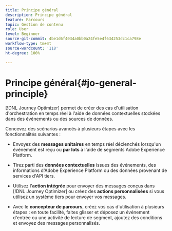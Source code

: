 ```yaml
---
title: Principe général
description: Principe général
feature: Parcours
topic: Gestion de contenu
role: User
level: Beginner
source-git-commit: 4be1d6f4034a0bb0a24fe5e4f634253dc1ca798e
workflow-type: tm+mt
source-wordcount: '118'
ht-degree: 100%

---
```


# Principe général{#jo-general-principle}

[!DNL Journey Optimizer] permet de créer des cas d&#39;utilisation d&#39;orchestration en temps réel à l&#39;aide de données contextuelles stockées dans des événements ou des sources de données.

Concevez des scénarios avancés à plusieurs étapes avec les fonctionnalités suivantes :

* Envoyez des **messages unitaires** en temps réel déclenchés lorsqu&#39;un événement est reçu ou **par lots** à l&#39;aide de segments Adobe Experience Platform.

* Tirez parti des **données contextuelles** issues des événements, des informations d&#39;Adobe Experience Platform ou des données provenant de services d&#39;API tiers.

* Utilisez l&#39;**action intégrée** pour envoyer des messages conçus dans [!DNL Journey Optimizer] ou créez des **actions personnalisées** si vous utilisez un système tiers pour envoyer vos messages.

* Avec le **concepteur de parcours**, créez vos cas d&#39;utilisation à plusieurs étapes : en toute facilité, faites glisser et déposez un événement d&#39;entrée ou une activité de lecture de segment, ajoutez des conditions et envoyez des messages personnalisés.

